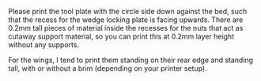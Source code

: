 Please print the tool plate with the circle side down against the bed, such that the recess for the wedge locking plate is facing upwards. There are 0.2mm tall pieces of material inside the recesses for the nuts that act as cutaway support material, so you can print this at 0.2mm layer height without any supports. 

For the wings, I tend to print them standing on their rear edge and standing tall, with or without a brim (depending on your printer setup). 

